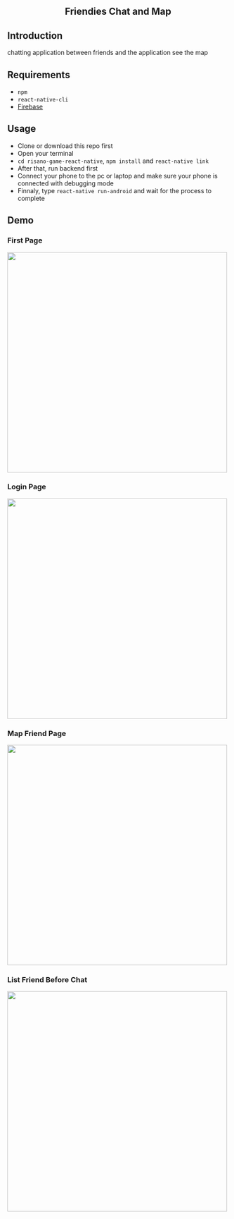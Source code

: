 <h2 align="center">Friendies Chat and Map</h1>

## Introduction


chatting application between friends and the application see the map

## Requirements

- `npm`
- `react-native-cli`
- [Firebase](https://firebase.google.com)

## Usage

- Clone or download this repo first
- Open your terminal 
- `cd risano-game-react-native`, `npm install` and `react-native link`
- After that, run backend first
- Connect your phone to the pc or laptop and make sure your phone is connected with debugging mode
- Finnaly, type `react-native run-android` and wait for the process to complete

## Demo

### First Page
<img src="src/assets/images/git/chat-home-list.jpeg" width='500px'/>
  
### Login Page
<img src="src/assets/images/git/chat-login.jpeg" width='500px'/>

### Map Friend Page
<img src="src/assets/images/git/chat-map.jpeg" width='500px'/>

### List Friend Before Chat
<img src="src/assets/images/git/chat-list.jpeg" width='500px'/>
  
